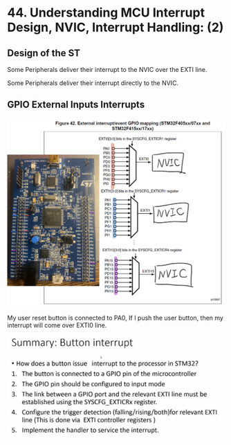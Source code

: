 # 44. Understanding MCU Interrupt Design, NVIC, Interrupt Handling: (2)



## Design of the ST

Some Peripherals deliver their interrupt to the NVIC over the EXTI line.

Some Peripherals deliver their interrupt directly to the NVIC.

## GPIO External Inputs Interrupts

![01](https://github.com/knightsummon/Mastering-Microcontroller-and-Embedded-Driver-Development/blob/main/12.%20Understanding%20MCU%20Interrupt%20Design%2C%20NVIC%2C%20Interrupt%20Handling/44.%20Understanding%20MCU%20Interrupt%20Design%2C%20NVIC%2C%20Interrupt%20Handling%20(2).assets/01.jpg)

My user reset button is connected to PA0, If I push the user button, then my interrupt will come over EXTI0 line.

![02](https://github.com/knightsummon/Mastering-Microcontroller-and-Embedded-Driver-Development/blob/main/12.%20Understanding%20MCU%20Interrupt%20Design%2C%20NVIC%2C%20Interrupt%20Handling/44.%20Understanding%20MCU%20Interrupt%20Design%2C%20NVIC%2C%20Interrupt%20Handling%20(2).assets/02.jpg)

